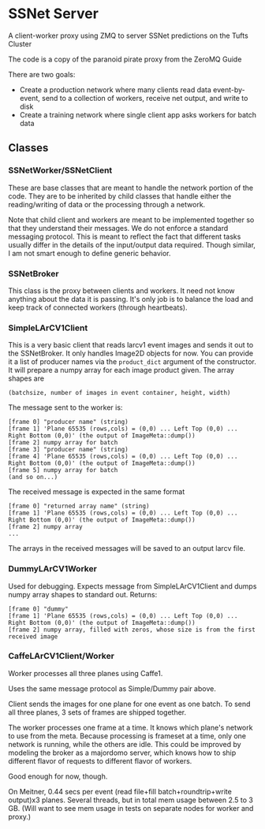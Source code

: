# SSNet Server

A client-worker proxy using ZMQ to server SSNet predictions on the Tufts Cluster

The code is a copy of the paranoid pirate proxy from the ZeroMQ Guide

There are two goals:

* Create a production network where many clients read data event-by-event, send to a collection of workers, receive net output, and write to disk
* Create a training network where single client app asks workers for batch data

## Classes

### SSNetWorker/SSNetClient

These are base classes that are meant to handle the network portion of the code.
They are to be inherited by child classes that handle either the reading/writing of data or the processing through a network.

Note that child client and workers are meant to be implemented together so that they understand their messages.
We do not enforce a standard messaging protocol.
This is meant to reflect the fact that different tasks usually differ in the details of the input/output data required.
Though similar, I am not smart enough to define generic behavior.

### SSNetBroker

This class is the proxy between clients and workers.
It need not know anything about the data it is passing.
It's only job is to balance the load and keep track of connected workers (through heartbeats).

### SimpleLArCV1Client

This is a very basic client that reads larcv1 event images and sends it out to the SSNetBroker.
It only handles Image2D objects for now.
You can provide it a list of producer names via the `product_dict` argument of the constructor.
It will prepare a numpy array for each image product given.  The array shapes are

    (batchsize, number of images in event container, height, width)

The message sent to the worker is:

    [frame 0] "producer name" (string)
    [frame 1] 'Plane 65535 (rows,cols) = (0,0) ... Left Top (0,0) ... Right Bottom (0,0)' (the output of ImageMeta::dump())
    [frame 2] numpy array for batch
    [frame 3] "producer name" (string)
    [frame 4] 'Plane 65535 (rows,cols) = (0,0) ... Left Top (0,0) ... Right Bottom (0,0)' (the output of ImageMeta::dump())
    [frame 5] numpy array for batch
    (and so on...)

The received message is expected in the same format

    [frame 0] "returned array name" (string)
    [frame 1] 'Plane 65535 (rows,cols) = (0,0) ... Left Top (0,0) ... Right Bottom (0,0)' (the output of ImageMeta::dump())
    [frame 2] numpy array    
    ...

The arrays in the received messages will be saved to an output larcv file.

### DummyLArCV1Worker

Used for debugging.  Expects message from SimpleLArCV1Client and dumps numpy array shapes to standard out.
Returns:

    [frame 0] "dummy"
    [frame 1] 'Plane 65535 (rows,cols) = (0,0) ... Left Top (0,0) ... Right Bottom (0,0)' (the output of ImageMeta::dump())
    [frame 2] numpy array, filled with zeros, whose size is from the first received image

### CaffeLArCV1Client/Worker

Worker processes all three planes using Caffe1.

Uses the same message protocol as Simple/Dummy pair above.

Client sends the images for one plane for one event as one batch. To send all three planes, 3 sets of frames are shipped together.

The worker processes one frame at a time. It knows which plane's network to use from the meta.  Because processing is frameset at a time,
only one network is running, while the others are idle. This could be improved by modeling the broker as a majordomo server, which
knows how to ship different flavor of requests to different flavor of workers.

Good enough for now, though.

On Meitner, 0.44 secs per event (read file+fill batch+roundtrip+write output)x3 planes.
Several threads, but in total mem usage between 2.5 to 3 GB.
(Will want to see mem usage in tests on separate nodes for worker and proxy.)